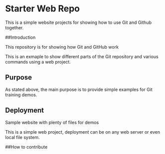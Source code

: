 # Starter Web Repo

This is a simple website projects for showing how
to use Git and Github together.

##Introduction

This repository is for showing how Git and GitHub work

This is an exmaple to show different parts of the Git repository
and various commands using a web project.

## Purpose

As stated above, the main purpose is to provide simple examples for Git
training demos.

## Deployment

Sample website with plenty of files for demos

This is a simple web project, deployment can be on any web server or even local
file system.

##How to contribute
